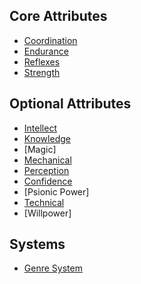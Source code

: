 Core Attributes
----------

- [Coordination](Coordination.md)
- [Endurance](Endurance.md)
- [Reflexes](Reflexes.md)
- [Strength](Strength.md)

Optional Attributes
---

- [Intellect](Intellect.md)
- [Knowledge](Knowledge.md)
- [Magic]
- [Mechanical](Mechanical.md)
- [Perception](Perception.md)
- [Confidence](Confidence.md)
- [Psionic Power]
- [Technical](Technical.md)
- [Willpower]

Systems
-------

- [Genre System](GenreSystem.md)
